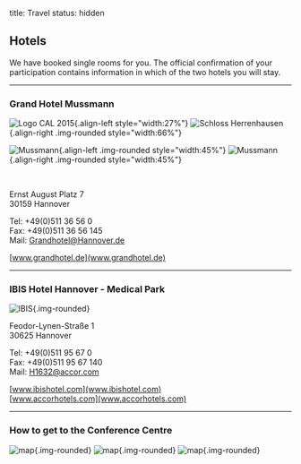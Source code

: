 title: Travel
status: hidden

## Hotels

We have booked single rooms for you. The official confirmation of your participation contains information in which of the two hotels you will stay.

------------------------
### Grand Hotel Mussmann

![Logo CAL 2015](04_cal-symposium-2015/cal23.png){.align-left style="width:27%"}
![Schloss Herrenhausen](04_cal-symposium-2015/ssh_cropped.png){.align-right .img-rounded style="width:66%"}

![Mussmann](04_cal-symposium-2015/travel/mussmann_tags_small.jpg){.align-left .img-rounded style="width:45%"} ![Mussmann](04_cal-symposium-2015/travel/mussmann_nachts_small.jpg){.align-right .img-rounded style="width:45%"}

<br style="clear:both">

Ernst August Platz 7   
30159 Hannover   

Tel: +49(0)511 36 56 0    
Fax: +49(0)511 36 56 145    
Mail: [Grandhotel@Hannover.de](mailto:Grandhotel@Hannover.de)
 
[www.grandhotel.de](www.grandhotel.de)

--------------------------------------
### IBIS Hotel Hannover - Medical Park

![IBIS](04_cal-symposium-2015/travel/ibis.jpg){.img-rounded}

Feodor-Lynen-Straße 1   
30625 Hannover   

Tel: +49(0)511 95 67 0   
Fax: +49(0)511 95 67 140   
Mail: [H1632@accor.com](mailto:H1632@accor.com)

[www.ibishotel.com](www.ibishotel.com)   
[www.accorhotels.com](www.accorhotels.com)

-----------------
### How to get to the Conference Centre

![map](04_cal-symposium-2015/travel/ibis_map.png){.img-rounded}
![map](04_cal-symposium-2015/travel/mussmann_map.png){.img-rounded}
![map](04_cal-symposium-2015/travel/hannover_map.png){.img-rounded}

